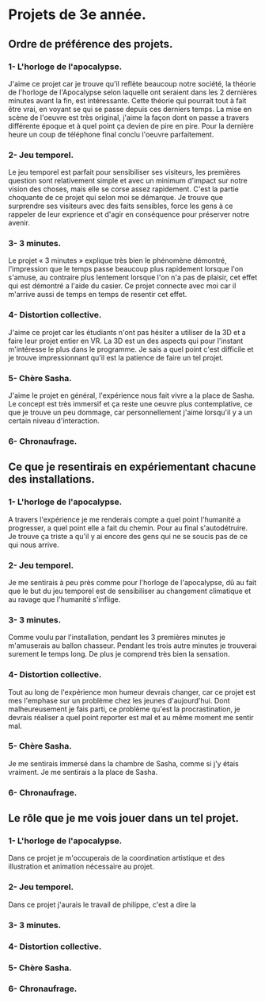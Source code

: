 # Projets de 3e année.

## Ordre de préférence des projets.

### 1- L'horloge de l'apocalypse.

J'aime ce projet car je trouve qu'il reflète beaucoup notre société, la théorie de l'horloge de l'Apocalypse selon laquelle ont seraient dans les 2 dernières minutes avant la fin, est intéressante. Cette théorie qui pourrait tout à fait être vrai, en voyant se qui se passe depuis ces derniers temps. La mise en scène de l'oeuvre est très original, j'aime la façon dont on passe a travers différente époque et à quel point ça devien de pire en pire. Pour la dernière heure un coup de téléphone final 
conclu l'oeuvre parfaitement.

### 2- Jeu temporel.

Le jeu temporel est parfait pour sensibiliser ses visiteurs, les premières question sont relativement simple et avec un minimum d'impact sur notre vision des choses, mais elle se corse assez rapidement. C'est la partie choquante de ce projet qui selon moi se démarque. Je trouve que surprendre ses visiteurs avec des faits sensibles, force les gens à ce rappeler de leur exprience et d'agir en conséquence pour préserver notre avenir.

### 3- 3 minutes.

Le projet « 3 minutes » explique très bien le phénomène démontré, l'impression que le temps passe beaucoup plus rapidement lorsque l'on s'amuse, au contraire plus lentement lorsque l'on n'a pas de plaisir, cet effet qui est démontré a l'aide du casier. Ce projet connecte avec moi car il m'arrive aussi de temps en temps de resentir cet effet.

### 4- Distortion collective.

J'aime ce projet car les étudiants n'ont pas hésiter a utiliser de la 3D et a faire leur projet entier en VR. La 3D est un des aspects qui pour l'instant m'intéresse le plus dans le programme. Je sais a quel point c'est difficile et je trouve impressionnant qu'il est la patience de faire un tel projet.

### 5- Chère Sasha.

J'aime le projet en général, l'expérience nous fait vivre a la place de Sasha. Le concept est très immersif et ça reste une oeuvre plus contemplative, ce que je trouve un peu dommage, car personnellement j'aime lorsqu'il y a un certain niveau d'interaction.

### 6- Chronaufrage.



## Ce que je resentirais en expériementant chacune des installations.


### 1- L'horloge de l'apocalypse.

A travers l'expérience je me renderais compte a quel point l'humanité a progresser, a quel point elle a fait du chemin. Pour au final s'autodétruire. Je trouve ça triste a qu'il y ai encore des gens qui ne se soucis pas de ce qui nous arrive.

### 2- Jeu temporel.

Je me sentirais à peu près comme pour l'horloge de l'apocalypse, dû au fait que le but du jeu temporel est de sensibiliser au changement climatique et au ravage que l'humanité s'inflige.

### 3- 3 minutes.

Comme voulu par l'installation, pendant les 3 premières minutes je m'amuserais au ballon chasseur. Pendant les trois autre minutes je trouverai surement le temps long. De plus je comprend très bien la sensation.

### 4- Distortion collective.

Tout au long de l'expérience mon humeur devrais changer, car ce projet est mes l'emphase sur un problème chez les jeunes d'aujourd'hui. Dont malheureusement je fais parti, ce problème qu'est la procrastination, je devrais réaliser a quel point reporter est mal et au même moment me sentir mal.

### 5- Chère Sasha.

Je me sentirais immersé dans la chambre de Sasha, comme si j'y étais vraiment. Je me sentirais a la place de Sasha.

### 6- Chronaufrage.



## Le rôle que je me vois jouer dans un tel projet.


### 1- L'horloge de l'apocalypse.

Dans ce projet je m'occuperais de la coordination artistique et des illustration et animation nécessaire au projet.
 
### 2- Jeu temporel.

Dans ce projet j'aurais le travail de philippe, c'est a dire la

### 3- 3 minutes.


### 4- Distortion collective.


### 5- Chère Sasha.


### 6- Chronaufrage.


